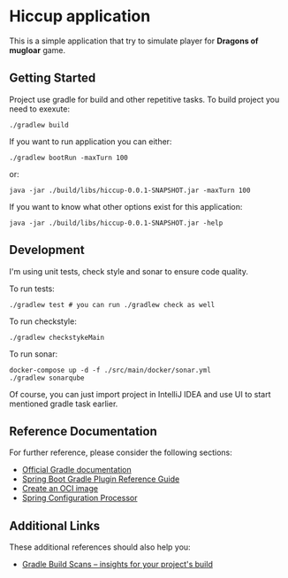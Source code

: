 # Hiccup application

This is a simple application that try to simulate player for **Dragons of mugloar** game.

## Getting Started

Project use gradle for build and other repetitive tasks. To build project you need to exexute:

```shell
./gradlew build
```

If you want to run application you can either:

```shell
./gradlew bootRun -maxTurn 100
```

or:

```shell
java -jar ./build/libs/hiccup-0.0.1-SNAPSHOT.jar -maxTurn 100
```

If you want to know what other options exist for this application:

```shell
java -jar ./build/libs/hiccup-0.0.1-SNAPSHOT.jar -help
```
## Development

I'm using unit tests,  check style and sonar to ensure code quality.

To run tests:

```shell
./gradlew test # you can run ./gradlew check as well
```

To run checkstyle:

```shell
./gradlew checkstykeMain
```

To run sonar:

```shell
docker-compose up -d -f ./src/main/docker/sonar.yml
./gradlew sonarqube
```

Of course, you can just import project in IntelliJ IDEA and use UI to start mentioned gradle task earlier.

## Reference Documentation
For further reference, please consider the following sections:

* [Official Gradle documentation](https://docs.gradle.org)
* [Spring Boot Gradle Plugin Reference Guide](https://docs.spring.io/spring-boot/docs/2.6.3/gradle-plugin/reference/html/)
* [Create an OCI image](https://docs.spring.io/spring-boot/docs/2.6.3/gradle-plugin/reference/html/#build-image)
* [Spring Configuration Processor](https://docs.spring.io/spring-boot/docs/2.6.3/reference/htmlsingle/#configuration-metadata-annotation-processor)

## Additional Links
These additional references should also help you:

* [Gradle Build Scans – insights for your project's build](https://scans.gradle.com#gradle)

